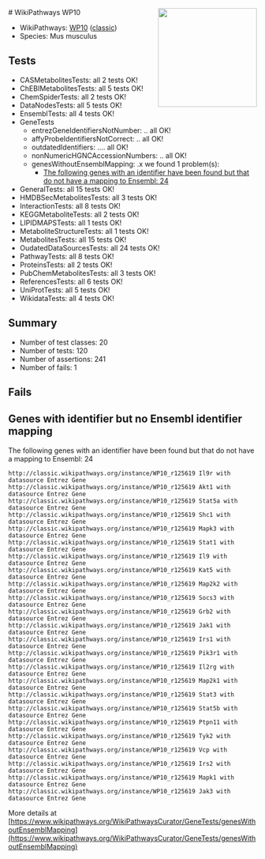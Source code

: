 <img style="float: right; width: 200px" src="https://upload.wikimedia.org/wikipedia/commons/thumb/8/83/Wplogo_with_text_500.png/640px-Wplogo_with_text_500.png" />
# WikiPathways WP10

* WikiPathways: [WP10](https://wikipathways.org/pathways/WP10) ([classic](https://classic.wikipathways.org/instance/WP10))
* Species: Mus musculus
## Tests
* CASMetabolitesTests: all 2 tests OK!
* ChEBIMetabolitesTests: all 5 tests OK!
* ChemSpiderTests: all 2 tests OK!
* DataNodesTests: all 5 tests OK!
* EnsemblTests: all 4 tests OK!
* GeneTests
    * entrezGeneIdentifiersNotNumber: .. all OK!
    * affyProbeIdentifiersNotCorrect: .. all OK!
    * outdatedIdentifiers: .... all OK!
    * nonNumericHGNCAccessionNumbers: .. all OK!
    * genesWithoutEnsemblMapping: .x we found 1 problem(s):
        * [The following genes with an identifier have been found but that do not have a mapping to Ensembl: 24](#c4e54330)
* GeneralTests: all 15 tests OK!
* HMDBSecMetabolitesTests: all 3 tests OK!
* InteractionTests: all 8 tests OK!
* KEGGMetaboliteTests: all 2 tests OK!
* LIPIDMAPSTests: all 1 tests OK!
* MetaboliteStructureTests: all 1 tests OK!
* MetabolitesTests: all 15 tests OK!
* OudatedDataSourcesTests: all 24 tests OK!
* PathwayTests: all 8 tests OK!
* ProteinsTests: all 2 tests OK!
* PubChemMetabolitesTests: all 3 tests OK!
* ReferencesTests: all 6 tests OK!
* UniProtTests: all 5 tests OK!
* WikidataTests: all 4 tests OK!


## Summary

* Number of test classes: 20
* Number of tests: 120
* Number of assertions: 241
* Number of fails: 1

## Fails

<a name="c4e54330" />

## Genes with identifier but no Ensembl identifier mapping

The following genes with an identifier have been found but that do not have a mapping to Ensembl: 24
```
http://classic.wikipathways.org/instance/WP10_r125619 Il9r with datasource Entrez Gene
http://classic.wikipathways.org/instance/WP10_r125619 Akt1 with datasource Entrez Gene
http://classic.wikipathways.org/instance/WP10_r125619 Stat5a with datasource Entrez Gene
http://classic.wikipathways.org/instance/WP10_r125619 Shc1 with datasource Entrez Gene
http://classic.wikipathways.org/instance/WP10_r125619 Mapk3 with datasource Entrez Gene
http://classic.wikipathways.org/instance/WP10_r125619 Stat1 with datasource Entrez Gene
http://classic.wikipathways.org/instance/WP10_r125619 Il9 with datasource Entrez Gene
http://classic.wikipathways.org/instance/WP10_r125619 Kat5 with datasource Entrez Gene
http://classic.wikipathways.org/instance/WP10_r125619 Map2k2 with datasource Entrez Gene
http://classic.wikipathways.org/instance/WP10_r125619 Socs3 with datasource Entrez Gene
http://classic.wikipathways.org/instance/WP10_r125619 Grb2 with datasource Entrez Gene
http://classic.wikipathways.org/instance/WP10_r125619 Jak1 with datasource Entrez Gene
http://classic.wikipathways.org/instance/WP10_r125619 Irs1 with datasource Entrez Gene
http://classic.wikipathways.org/instance/WP10_r125619 Pik3r1 with datasource Entrez Gene
http://classic.wikipathways.org/instance/WP10_r125619 Il2rg with datasource Entrez Gene
http://classic.wikipathways.org/instance/WP10_r125619 Map2k1 with datasource Entrez Gene
http://classic.wikipathways.org/instance/WP10_r125619 Stat3 with datasource Entrez Gene
http://classic.wikipathways.org/instance/WP10_r125619 Stat5b with datasource Entrez Gene
http://classic.wikipathways.org/instance/WP10_r125619 Ptpn11 with datasource Entrez Gene
http://classic.wikipathways.org/instance/WP10_r125619 Tyk2 with datasource Entrez Gene
http://classic.wikipathways.org/instance/WP10_r125619 Vcp with datasource Entrez Gene
http://classic.wikipathways.org/instance/WP10_r125619 Irs2 with datasource Entrez Gene
http://classic.wikipathways.org/instance/WP10_r125619 Mapk1 with datasource Entrez Gene
http://classic.wikipathways.org/instance/WP10_r125619 Jak3 with datasource Entrez Gene
```

More details at [https://www.wikipathways.org/WikiPathwaysCurator/GeneTests/genesWithoutEnsemblMapping](https://www.wikipathways.org/WikiPathwaysCurator/GeneTests/genesWithoutEnsemblMapping)

